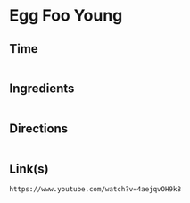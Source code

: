 # Egg Foo Young

## Time 
```

```

## Ingredients
```

```


## Directions
```

```


## Link(s)
```
https://www.youtube.com/watch?v=4aejqvOH9k8
```
